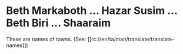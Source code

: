 # Beth Markaboth ... Hazar Susim ... Beth Biri ... Shaaraim

These are names of towns. (See: [[rc://en/ta/man/translate/translate-names]])

